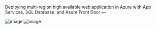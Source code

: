 Deploying multi-region high available web application in Azure with App Services, SQL Database, and Azure Front Door — 

![image](https://user-images.githubusercontent.com/43515480/236620754-af8fe326-2c7e-438c-8612-68e8ee727154.png)
![image](https://user-images.githubusercontent.com/43515480/236620742-b08eb3bb-b8d0-47ec-9eb2-09c400ead945.png)


